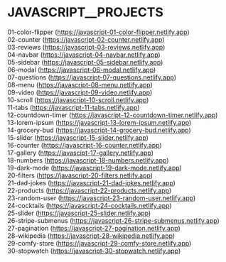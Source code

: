 # JAVASCRIPT__PROJECTS

01-color-flipper (https://javascript-01-color-flipper.netlify.app) <br/>
02-counter (https://javascript-02-counter.netlify.app) <br/>
03-reviews (https://javascript-03-reviews.netlify.app) <br/>
04-navbar (https://javascript-04-navbar.netlify.app) <br/>
05-sidebar (https://javascript-05-sidebar.netlify.app) <br/>
06-modal (https://javascript-06-modal.netlify.app) <br/>
07-questions (https://javascript-07-questions.netlify.app) <br/>
08-menu (https://javascript-08-menu.netlify.app) <br/>
09-video (https://javascript-09-video.netlify.app) <br/>
10-scroll (https://javascript-10-scroll.netlify.app) <br/>
11-tabs (https://javascript-11-tabs.netlify.app) <br/>
12-countdown-timer (https://javascript-12-countdown-timer.netlify.app) <br/>
13-lorem-ipsum (https://javascript-13-lorem-ipsum.netlify.app) <br/>
14-grocery-bud (https://javascript-14-grocery-bud.netlify.app) <br/>
15-slider (https://javascript-15-slider.netlify.app) <br/>
16-counter (https://javascript-16-counter.netlify.app) <br/>
17-gallery  (https://javascipt-17-gallery.netlify.app) <br/>
18-numbers  (https://javascript-18-numbers.netlify.app) <br/>
19-dark-mode  (https://javascript-19-dark-mode.netlify.app) <br/>
20-filters  (https://javascript-20-filters.netlify.app) <br/>
21-dad-jokes (https://javascript-21-dad-jokes.netlify.app) <br/>
22-products (https://javascript-22-products.netlify.app) <br/>
23-random-user  (https://javascript-23-random-user.netlify.app) <br/>
24-cocktails  (https://javascript-24-cocktails.netlify.app) <br/>
25-slider (https://javascript-25-slider.netlify.app) <br/>
26-stripe-submenus  (https://javascript-26-stripe-submenus.netlify.app) <br/>
27-pagination (https://javascript-27-pagination.netlify.app) <br/>
28-wikipedia  (https://javascript-28-wikipedia.netlify.app) <br/>
29-comfy-store  (https://javascript-29-comfy-store.netlify.app)  <br/>
30-stopwatch  (https://javascript-30-stopwatch.netlify.app) <br/>



